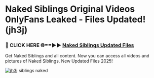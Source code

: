 # Naked Siblings Original Videos 0nlyFans Leaked - Files Updated! (jh3j)

<h3>🔴 CLICK HERE 🌐==►► <a href="https://tinyurl.com/up5wt9bj" rel="nofollow">Naked Siblings Updated Files</a></h3>

Get Naked Siblings and all content. Now you can access all videos and pictures of Naked Siblings. New Updated Files 2025!

[![jh3j](https://i.imgur.com/ABiUzMV.gif)](https://tinyurl.com/up5wt9bj)
siblings naked